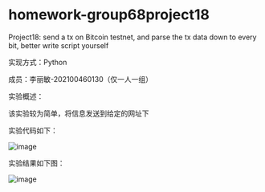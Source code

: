 # homework-group68project18
Project18: send a tx on Bitcoin testnet, and parse the tx data down to every bit, better write script yourself


实现方式：Python

成员：李丽敏-202100460130（仅一人一组）

实验概述：

该实验较为简单，将信息发送到给定的网址下

实验代码如下：

![image](https://github.com/llmgroup68/homework-group68project18/assets/138642474/d9caa926-ec6b-4860-9a9d-8ca63a25caca)


实验结果如下图：

![image](https://github.com/llmgroup68/homework-group68project18/assets/138642474/c0787649-6f50-469c-b7d7-22a7095111ca)
